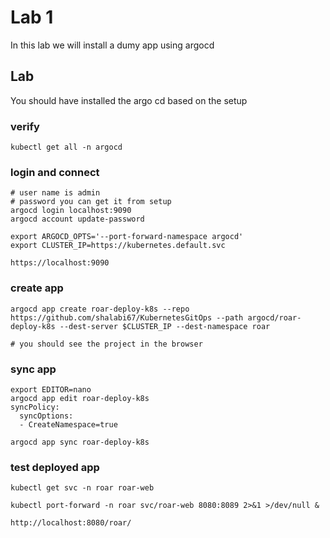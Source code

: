 # Lab 1
In this lab we will install a dumy app using argocd

## Lab
You should have installed the argo cd based on the setup

### verify
```shell
kubectl get all -n argocd

```

### login and connect
```shell
# user name is admin
# password you can get it from setup
argocd login localhost:9090
argocd account update-password

export ARGOCD_OPTS='--port-forward-namespace argocd'
export CLUSTER_IP=https://kubernetes.default.svc

https://localhost:9090
```

### create app
```shell
argocd app create roar-deploy-k8s --repo https://github.com/shalabi67/KubernetesGitOps --path argocd/roar-deploy-k8s --dest-server $CLUSTER_IP --dest-namespace roar

# you should see the project in the browser
```

### sync app
```shell
export EDITOR=nano
argocd app edit roar-deploy-k8s
syncPolicy:
  syncOptions:
  - CreateNamespace=true
  
argocd app sync roar-deploy-k8s  
```

### test deployed app
```shell
kubectl get svc -n roar roar-web

kubectl port-forward -n roar svc/roar-web 8080:8089 2>&1 >/dev/null &

http://localhost:8080/roar/
```

